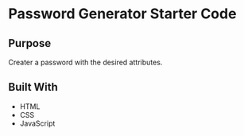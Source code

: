 # Password Generator Starter Code

## Purpose
Creater a password with the desired attributes.

## Built With
* HTML 
* CSS
* JavaScript